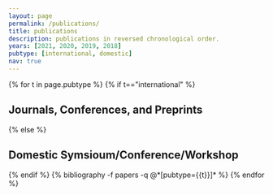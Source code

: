 ```yaml
---
layout: page
permalink: /publications/
title: publications
description: publications in reversed chronological order.
years: [2021, 2020, 2019, 2018]
pubtype: [international, domestic]
nav: true
---
```


<div class="publications">

{% for t in page.pubtype %}
  {% if t=="international" %}
  <h2 class="pubtype">Journals, Conferences, and Preprints</h2>
  {% else %}
  <h2 class="pubtype">Domestic Symsioum/Conference/Workshop</h2>
  {% endif %}
  {% bibliography -f papers -q @*[pubtype={{t}}]* %}
{% endfor %}

</div>
